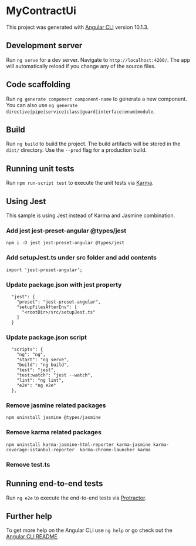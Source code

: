 # MyContractUi

This project was generated with [Angular CLI](https://github.com/angular/angular-cli) version 10.1.3.

## Development server

Run `ng serve` for a dev server. Navigate to `http://localhost:4200/`. The app will automatically reload if you change any of the source files.

## Code scaffolding

Run `ng generate component component-name` to generate a new component. You can also use `ng generate directive|pipe|service|class|guard|interface|enum|module`.

## Build

Run `ng build` to build the project. The build artifacts will be stored in the `dist/` directory. Use the `--prod` flag for a production build.

## Running unit tests

Run `npm run-script test` to execute the unit tests via [Karma](https://karma-runner.github.io).

## Using Jest
This sample is using Jest instead of Karma and Jasmine combination.

### Add jest jest-preset-angular @types/jest
```console
npm i -D jest jest-preset-angular @types/jest
```

### Add setupJest.ts under src folder and add contents
```console
import 'jest-preset-angular';
```

### Update package.json with jest property

```console
  "jest": {
    "preset": "jest-preset-angular",
    "setupFilesAfterEnv": [
      "<rootDir>/src/setupJest.ts"
    ]
  }
```

### Update package.json script

```console
  "scripts": {
    "ng": "ng",
    "start": "ng serve",
    "build": "ng build",
    "test": "jest",
    "test:watch": "jest --watch",
    "lint": "ng lint",
    "e2e": "ng e2e"
  },
```

### Remove jasmine related packages

```console
npm uninstall jasmine @types/jasmine
```

### Remove karma related packages

```console
npm uninstall karma-jasmine-html-reporter karma-jasmine karma-coverage-istanbul-reporter  karma-chrome-launcher karma
```

### Remove test.ts

## Running end-to-end tests

Run `ng e2e` to execute the end-to-end tests via [Protractor](http://www.protractortest.org/).

## Further help

To get more help on the Angular CLI use `ng help` or go check out the [Angular CLI README](https://github.com/angular/angular-cli/blob/master/README.md).
